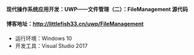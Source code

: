 #### 现代操作系统应用开发：UWP——文件管理（二）：FileManagement 源代码

#### 博客地址：http://littlefish33.cn/uwp/FileManagement 

- 运行环境：Windows 10
- 开发工具：Visual Studio 2017

